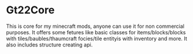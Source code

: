 # Gt22Core
This is core for my minecraft mods, anyone can use it for non commercial purposes. It offers some fetures like basic classes for items/blocks/blocks with tiles/baubles/thaumcraft focies/tile entityis with inventory and more. It also includes structure creating api.
